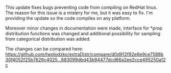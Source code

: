 
This update fixes bugs preventing code from compiling on RedHat linux. The reason for this issue is a mistery for me, but it was easy to fix. I'm providing the update so the code compiles on any platform.

Moreover minor changes in documentation were made, interface for *prop distribution functions was changed and additional possibility for sampling from categorical distribution was added.

The changes can be compared here: https://github.com/twolodzko/extraDistr/compare/d0d912f92e6e9ce7588b30f4052f25b7626c4025...683099dbd43b94477dcd66a2ee2cce495250a12c
